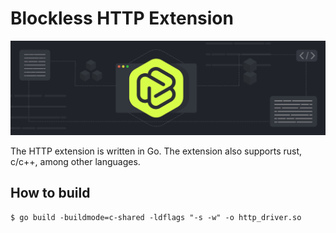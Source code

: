 # Blockless HTTP Extension

![](blockless.png)

The HTTP extension is written in Go. The extension also supports rust, c/c++, among other languages.

## How to build
```
$ go build -buildmode=c-shared -ldflags "-s -w" -o http_driver.so  
```
